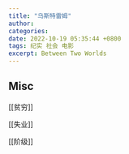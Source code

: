 ```yaml
---
title: "乌斯特雷姆"
author: 
categories: 
date: 2022-10-19 05:35:44 +0800
tags: 纪实 社会 电影
excerpt: Between Two Worlds
---
```













## Misc

[[贫穷]]

[[失业]]

[[阶级]]




